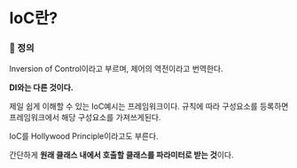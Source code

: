 # IoC란?

### 📌 정의

Inversion of Control이라고 부르며, 제어의 역전이라고 번역한다.

**DI와는 다른 것이다.**

제일 쉽게 이해할 수 있는 IoC예시는 프레임워크이다. 규칙에 따라 구성요소를 등록하면 프레임워크에서 해당 구성요소를 가져쓰게된다.

IoC를 Hollywood Principle이라고도 부른다.

간단하게 **원래 클래스 내에서 호출할 클래스를 파라미터로 받는 것**이다.